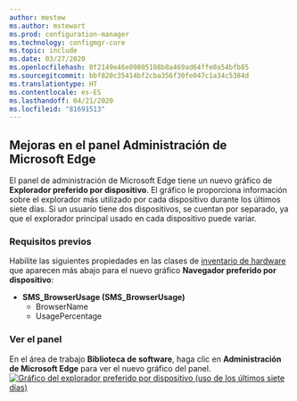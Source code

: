 ```yaml
---
author: mestew
ms.author: mstewart
ms.prod: configuration-manager
ms.technology: configmgr-core
ms.topic: include
ms.date: 03/27/2020
ms.openlocfilehash: 0f2149e46e09805108b8a469ad64ffe0a54bfb85
ms.sourcegitcommit: bbf820c35414bf2cba356f30fe047c1a34c5384d
ms.translationtype: HT
ms.contentlocale: es-ES
ms.lasthandoff: 04/21/2020
ms.locfileid: "81691513"
---
```

## <a name="improvements-to-microsoft-edge-management-dashboard"></a><a name="bkmk_edge"></a> Mejoras en el panel Administración de Microsoft Edge
<!--5907383-->

El panel de administración de Microsoft Edge tiene un nuevo gráfico de **Explorador preferido por dispositivo**. El gráfico le proporciona información sobre el explorador más utilizado por cada dispositivo durante los últimos siete días. Si un usuario tiene dos dispositivos, se cuentan por separado, ya que el explorador principal usado en cada dispositivo puede variar.

### <a name="prerequisites"></a>Requisitos previos

Habilite las siguientes propiedades en las clases de [inventario de hardware](../../../../clients/manage/inventory/extend-hardware-inventory.md) que aparecen más abajo para el nuevo gráfico **Navegador preferido por dispositivo**:

- **SMS_BrowserUsage (SMS_BrowserUsage)**
   - BrowserName
   - UsagePercentage

### <a name="view-the-dashboard"></a>Ver el panel

En el área de trabajo **Biblioteca de software**, haga clic en **Administración de Microsoft Edge** para ver el nuevo gráfico del panel.
[![Gráfico del explorador preferido por dispositivo (uso de los últimos siete días)](../../media/5907383-preferred-browser-chart.png)](../../media/5907383-preferred-browser-chart.png#lightbox)